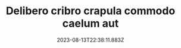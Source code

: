 ---
title: "Delibero cribro crapula commodo caelum aut"
date: 2023-08-13T22:38:11.883Z
permalink: "/delibero-cribro-crapula-commodo-caelum-aut/"
---